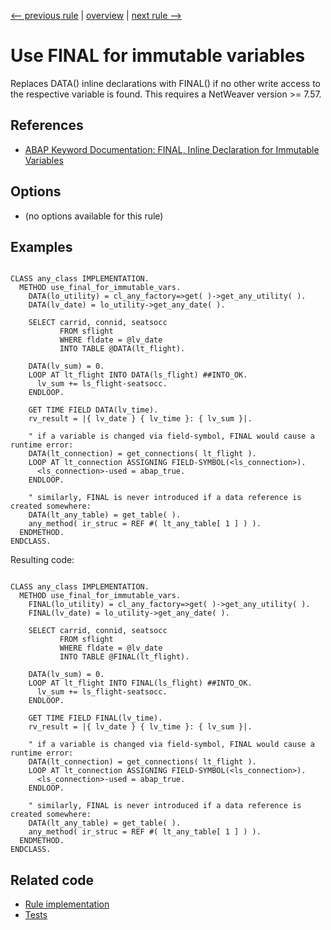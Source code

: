 [<-- previous rule](ImplicitTypeRule.md) | [overview](../rules.md) | [next rule -->](EscapeCharForParametersRule.md)

# Use FINAL for immutable variables

Replaces DATA\(\) inline declarations with FINAL\(\) if no other write access to the respective variable is found. This requires a NetWeaver version >= 7.57.

## References

* [ABAP Keyword Documentation: FINAL, Inline Declaration for Immutable Variables](https://help.sap.com/doc/abapdocu_latest_index_htm/latest/en-US/index.htm?file=abenfinal_inline.htm)

## Options

* \(no options available for this rule\)

## Examples


```ABAP

CLASS any_class IMPLEMENTATION.
  METHOD use_final_for_immutable_vars.
    DATA(lo_utility) = cl_any_factory=>get( )->get_any_utility( ).
    DATA(lv_date) = lo_utility->get_any_date( ).

    SELECT carrid, connid, seatsocc
           FROM sflight
           WHERE fldate = @lv_date
           INTO TABLE @DATA(lt_flight).

    DATA(lv_sum) = 0.
    LOOP AT lt_flight INTO DATA(ls_flight) ##INTO_OK.
      lv_sum += ls_flight-seatsocc.
    ENDLOOP.

    GET TIME FIELD DATA(lv_time).
    rv_result = |{ lv_date } { lv_time }: { lv_sum }|.

    " if a variable is changed via field-symbol, FINAL would cause a runtime error:
    DATA(lt_connection) = get_connections( lt_flight ).
    LOOP AT lt_connection ASSIGNING FIELD-SYMBOL(<ls_connection>).
      <ls_connection>-used = abap_true.
    ENDLOOP.

    " similarly, FINAL is never introduced if a data reference is created somewhere:
    DATA(lt_any_table) = get_table( ).
    any_method( ir_struc = REF #( lt_any_table[ 1 ] ) ).
  ENDMETHOD.
ENDCLASS.
```

Resulting code:

```ABAP

CLASS any_class IMPLEMENTATION.
  METHOD use_final_for_immutable_vars.
    FINAL(lo_utility) = cl_any_factory=>get( )->get_any_utility( ).
    FINAL(lv_date) = lo_utility->get_any_date( ).

    SELECT carrid, connid, seatsocc
           FROM sflight
           WHERE fldate = @lv_date
           INTO TABLE @FINAL(lt_flight).

    DATA(lv_sum) = 0.
    LOOP AT lt_flight INTO FINAL(ls_flight) ##INTO_OK.
      lv_sum += ls_flight-seatsocc.
    ENDLOOP.

    GET TIME FIELD FINAL(lv_time).
    rv_result = |{ lv_date } { lv_time }: { lv_sum }|.

    " if a variable is changed via field-symbol, FINAL would cause a runtime error:
    DATA(lt_connection) = get_connections( lt_flight ).
    LOOP AT lt_connection ASSIGNING FIELD-SYMBOL(<ls_connection>).
      <ls_connection>-used = abap_true.
    ENDLOOP.

    " similarly, FINAL is never introduced if a data reference is created somewhere:
    DATA(lt_any_table) = get_table( ).
    any_method( ir_struc = REF #( lt_any_table[ 1 ] ) ).
  ENDMETHOD.
ENDCLASS.
```

## Related code

* [Rule implementation](../../com.sap.adt.abapcleaner/src/com/sap/adt/abapcleaner/rules/declarations/FinalVariableRule.java)
* [Tests](../../test/com.sap.adt.abapcleaner.test/src/com/sap/adt/abapcleaner/rules/declarations/FinalVariableTest.java)


